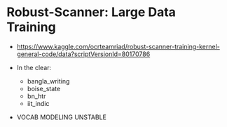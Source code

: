 # Robust-Scanner: Large Data Training
* https://www.kaggle.com/ocrteamriad/robust-scanner-training-kernel-general-code/data?scriptVersionId=80170786
* In the clear:
    * bangla_writing
    * boise_state
    * bn_htr
    * iit_indic

* VOCAB MODELING UNSTABLE